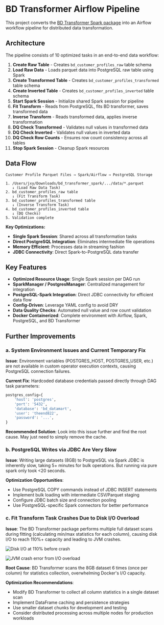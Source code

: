 # BD Transformer Airflow Pipeline

This project converts the [BD Transformer Spark package](https://github.com/theend822/BD_Assignment_Spark_Package) into an Airflow workflow pipeline for distributed data transformation.

## Architecture

The pipeline consists of 10 optimized tasks in an end-to-end data workflow:

1. **Create Raw Table** - Creates `bd_customer_profiles_raw` table schema
2. **Load Raw Data** - Loads parquet data into PostgreSQL raw table using Spark
3. **Create Transformed Table** - Creates `bd_customer_profiles_transformed` table schema
4. **Create Inverted Table** - Creates `bd_customer_profiles_inverted` table schema
5. **Start Spark Session** - Initialize shared Spark session for pipeline
6. **Fit Transform** - Reads from PostgreSQL, fits BD transformer, saves transformed data
7. **Inverse Transform** - Reads transformed data, applies inverse transformation
8. **DQ Check Transformed** - Validates null values in transformed data
9. **DQ Check Inverted** - Validates null values in inverted data  
10. **DQ Check Row Counts** - Ensures row count consistency across all tables
11. **Stop Spark Session** - Cleanup Spark resources

## Data Flow

```
Customer Profile Parquet Files → Spark/Airflow → PostgreSQL Storage

1. /Users/jxy/Downloads/bd_transformer_spark/.../data/*.parquet
   ↓ (Load Raw Data Task)
2. bd_customer_profiles_raw table
   ↓ (Fit Transform Task)  
3. bd_customer_profiles_transformed table  
   ↓ (Inverse Transform Task)
4. bd_customer_profiles_inverted table
   ↓ (DQ Checks)
5. Validation complete
```

**Key Optimizations:**
- **Single Spark Session**: Shared across all transformation tasks
- **Direct PostgreSQL Integration**: Eliminates intermediate file operations
- **Memory Efficient**: Processes data in streaming fashion
- **JDBC Connectivity**: Direct Spark-to-PostgreSQL data transfer

## Key Features

- **Optimized Resource Usage**: Single Spark session per DAG run
- **SparkManager / PostgresManager**: Centralized management for integration
- **PostgreSQL-Spark Integration**: Direct JDBC connectivity for efficient data flow  
- **Config-Driven**: Leverage YAML config to avoid DRY
- **Data Quality Checks**: Automated null value and row count validation
- **Docker Containerized**: Complete environment with Airflow, Spark, PostgreSQL, and BD Transformer

## Further Improvements

### a. System Environment Issues and Current Temporary Fix

**Issue**: Environment variables (POSTGRES_HOST, POSTGRES_USER, etc.) are not available in custom operator execution contexts, causing PostgreSQL connection failures.

**Current Fix**: Hardcoded database credentials passed directly through DAG task parameters:
```python
postgres_config={
    'host': 'postgres',
    'port': '5432', 
    'database': 'bd_datamart',
    'user': 'theend822',
    'password': '...',
}
```

**Recommended Solution**: Look into this issue further and find the root cause. May just need to simply remove the cache.

### b. PostgreSQL Writes via JDBC Are Very Slow

**Issue**: Writing large datasets (8GB) to PostgreSQL via Spark JDBC is inherently slow, taking 5+ minutes for bulk operations. But running via pure spark only took <20 seconds. 

**Optimization Opportunities**:
- Use PostgreSQL COPY commands instead of JDBC INSERT statements
- Implement bulk loading with intermediate CSV/Parquet staging
- Configure JDBC batch size and connection pooling
- Use PostgreSQL-specific Spark connectors for better performance

### c. Fit Transform Task Crashes Due to Disk I/O Overload

**Issue**: The BD Transformer package performs multiple full dataset scans during fitting (calculating min/max statistics for each column), causing disk I/O to reach 110%+ capacity and leading to JVM crashes.

![Disk I/O at 110% before crash](https://drive.google.com/uc?id=1vQmD5MVtXqbM-lVu789ys6iFCmW938yt)

![JVM crash error from I/O overload](https://drive.google.com/uc?id=1_WiR4ZcksgROZTiD0aDNB1x1cLJXbmHz)

**Root Cause**: BD Transformer scans the 8GB dataset 6 times (once per column) for statistics collection, overwhelming Docker's I/O capacity.

**Optimization Recommendations**:
- Modify BD Transformer to collect all column statistics in a single dataset scan
- Implement DataFrame caching and persistence strategies
- Use smaller dataset chunks for development and testing
- Consider distributed processing across multiple nodes for production workloads
